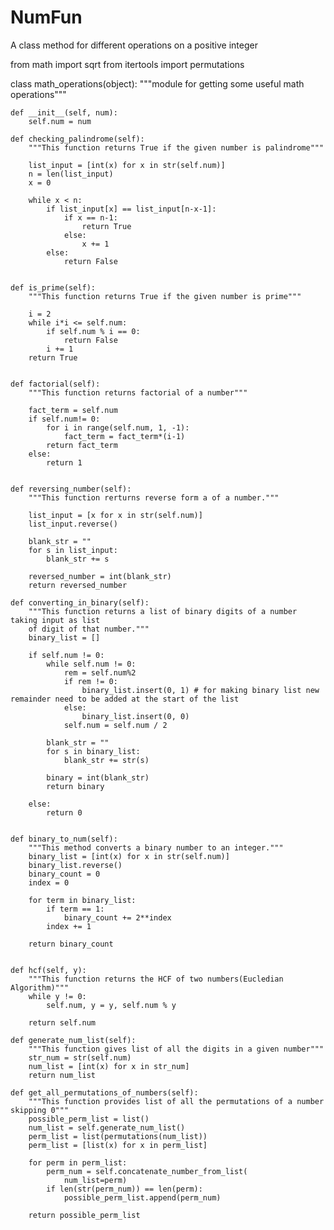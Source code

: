 # NumFun
A class method for different operations on a positive integer


from math import sqrt
from itertools import permutations

class math_operations(object):
    """module for getting some useful math operations"""

    def __init__(self, num):
        self.num = num

    def checking_palindrome(self):
        """This function returns True if the given number is palindrome"""

        list_input = [int(x) for x in str(self.num)]
        n = len(list_input)
        x = 0

        while x < n:
            if list_input[x] == list_input[n-x-1]:
                if x == n-1:
                    return True
                else:
                    x += 1
            else:
                return False


    def is_prime(self):
        """This function returns True if the given number is prime"""

        i = 2
        while i*i <= self.num:
            if self.num % i == 0:
                return False
            i += 1
        return True


    def factorial(self):
        """This function returns factorial of a number"""

        fact_term = self.num
        if self.num!= 0:
            for i in range(self.num, 1, -1):
                fact_term = fact_term*(i-1)
            return fact_term
        else:
            return 1


    def reversing_number(self):
        """This function rerturns reverse form a of a number."""

        list_input = [x for x in str(self.num)]
        list_input.reverse()

        blank_str = ""
        for s in list_input:
            blank_str += s

        reversed_number = int(blank_str)
        return reversed_number

    def converting_in_binary(self):
        """This function returns a list of binary digits of a number taking input as list 
        of digit of that number."""
        binary_list = []

        if self.num != 0:
            while self.num != 0:
                rem = self.num%2
                if rem != 0:
                    binary_list.insert(0, 1) # for making binary list new remainder need to be added at the start of the list
                else:
                    binary_list.insert(0, 0)
                self.num = self.num / 2

            blank_str = ""
            for s in binary_list:
                blank_str += str(s)

            binary = int(blank_str)
            return binary

        else:
            return 0


    def binary_to_num(self):
        """This method converts a binary number to an integer."""
        binary_list = [int(x) for x in str(self.num)]
        binary_list.reverse()
        binary_count = 0
        index = 0

        for term in binary_list:
            if term == 1:
                binary_count += 2**index
            index += 1

        return binary_count


    def hcf(self, y):
        """This function returns the HCF of two numbers(Eucledian Algorithm)"""
        while y != 0:
            self.num, y = y, self.num % y

        return self.num

    def generate_num_list(self):
        """This function gives list of all the digits in a given number"""
        str_num = str(self.num)
        num_list = [int(x) for x in str_num]
        return num_list

    def get_all_permutations_of_numbers(self):
        """This function provides list of all the permutations of a number skipping 0"""
        possible_perm_list = list()
        num_list = self.generate_num_list()
        perm_list = list(permutations(num_list))
        perm_list = [list(x) for x in perm_list]

        for perm in perm_list:
            perm_num = self.concatenate_number_from_list(
                num_list=perm)
            if len(str(perm_num)) == len(perm):
                possible_perm_list.append(perm_num)

        return possible_perm_list
